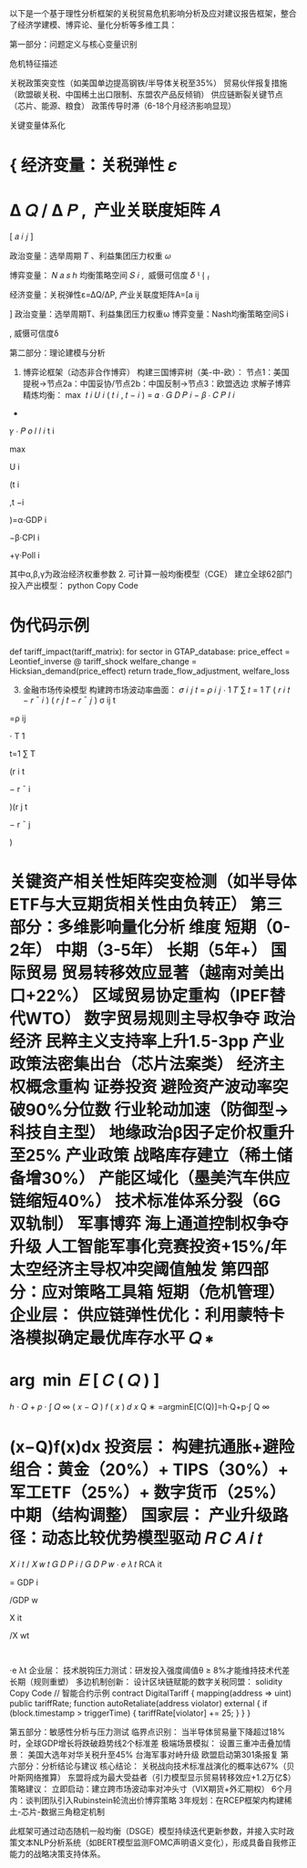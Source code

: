 以下是一个基于理性分析框架的关税贸易危机影响分析及应对建议报告框架，整合了经济学建模、博弈论、量化分析等多维工具：

第一部分：问题定义与核心变量识别‌

危机特征描述‌

关税政策突变性（如美国单边提高钢铁/半导体关税至35%）
贸易伙伴报复措施（欧盟碳关税、中国稀土出口限制、东盟农产品反倾销）
供应链断裂关键节点（芯片、能源、粮食）
政策传导时滞（6-18个月经济影响显现）

关键变量体系化‌

{
经济变量：关税弹性
𝜀
=
Δ
𝑄
/
Δ
𝑃
,
 产业关联度矩阵
𝐴
=
[
𝑎
𝑖
𝑗
]


政治变量：选举周期
𝑇
、利益集团压力权重
𝜔


博弈变量：
𝑁
𝑎
𝑠
ℎ
均衡策略空间
𝑆
𝑖
,
 威慑可信度
𝛿
⎩
⎨
⎧
	​

经济变量：关税弹性ε=ΔQ/ΔP, 产业关联度矩阵A=[a
ij
	​

]
政治变量：选举周期T、利益集团压力权重ω
博弈变量：Nash均衡策略空间S
i
	​

, 威慑可信度δ
	​

第二部分：理论建模与分析‌
1. ‌博弈论框架（动态非合作博弈）‌
构建三国博弈树（美-中-欧）：
节点1：美国提税→节点2a：中国妥协/节点2b：中国反制→节点3：欧盟选边
求解子博弈精炼均衡：
max
⁡
𝑡
𝑖
𝑈
𝑖
(
𝑡
𝑖
,
𝑡
−
𝑖
)
=
𝛼
⋅
𝐺
𝐷
𝑃
𝑖
−
𝛽
⋅
𝐶
𝑃
𝐼
𝑖
+
𝛾
⋅
𝑃
𝑜
𝑙
𝑙
𝑖
t
i
	​

max
	​

U
i
	​

(t
i
	​

,t
−i
	​

)=α⋅GDP
i
	​

−β⋅CPI
i
	​

+γ⋅Poll
i
	​

其中α,β,γ为政治经济权重参数
2. ‌可计算一般均衡模型（CGE）‌
建立全球62部门投入产出模型：
python
Copy Code
# 伪代码示例
def tariff_impact(tariff_matrix):
    for sector in GTAP_database:
        price_effect = Leontief_inverse @ tariff_shock
        welfare_change = Hicksian_demand(price_effect)
    return trade_flow_adjustment, welfare_loss

3. ‌金融市场传染模型‌
构建跨市场波动率曲面：
𝜎
𝑖
𝑗
𝑡
=
𝜌
𝑖
𝑗
⋅
1
𝑇
∑
𝑡
=
1
𝑇
(
𝑟
𝑖
𝑡
−
𝑟
ˉ
𝑖
)
(
𝑟
𝑗
𝑡
−
𝑟
ˉ
𝑗
)
σ
ij
t
	​

=ρ
ij
	​

⋅
T
1
	​

t=1
∑
T
	​

(r
i
t
	​

−
r
ˉ
i
	​

)(r
j
t
	​

−
r
ˉ
j
	​

)
	​

关键资产相关性矩阵突变检测（如半导体ETF与大豆期货相关性由负转正）
第三部分：多维影响量化分析‌
维度	短期（0-2年）	中期（3-5年）	长期（5年+）
国际贸易‌	贸易转移效应显著（越南对美出口+22%）	区域贸易协定重构（IPEF替代WTO）	数字贸易规则主导权争夺
政治经济‌	民粹主义支持率上升1.5-3pp	产业政策法密集出台（芯片法案类）	经济主权概念重构
证券投资‌	避险资产波动率突破90%分位数	行业轮动加速（防御型→科技自主型）	地缘政治β因子定价权重升至25%
产业政策‌	战略库存建立（稀土储备增30%）	产能区域化（墨美汽车供应链缩短40%）	技术标准体系分裂（6G双轨制）
军事博弈‌	海上通道控制权争夺升级	人工智能军事化竞赛投资+15%/年	太空经济主导权冲突阈值触发
第四部分：应对策略工具箱‌
短期（危机管理）‌
企业层：
供应链弹性优化：利用蒙特卡洛模拟确定最优库存水平
𝑄
∗
=
arg
⁡
min
⁡
𝐸
[
𝐶
(
𝑄
)
]
=
ℎ
⋅
𝑄
+
𝑝
⋅
∫
𝑄
∞
(
𝑥
−
𝑄
)
𝑓
(
𝑥
)
𝑑
𝑥
Q
∗
=argminE[C(Q)]=h⋅Q+p⋅∫
Q
∞
	​

(x−Q)f(x)dx
投资层：
构建抗通胀+避险组合：黄金（20%）+ TIPS（30%）+ 军工ETF（25%）+ 数字货币（25%）
中期（结构调整）‌
国家层：
产业升级路径：动态比较优势模型驱动
𝑅
𝐶
𝐴
𝑖
𝑡
=
𝑋
𝑖
𝑡
/
𝑋
𝑤
𝑡
𝐺
𝐷
𝑃
𝑖
/
𝐺
𝐷
𝑃
𝑤
⋅
𝑒
𝜆
𝑡
RCA
it
	​

=
GDP
i
	​

/GDP
w
	​

X
it
	​

/X
wt
	​

	​

⋅e
λt
企业层：
技术脱钩压力测试：研发投入强度阈值θ ≥ 8%才能维持技术代差
长期（规则重塑）‌
多边机制创新：
设计区块链赋能的数字关税同盟：
solidity
Copy Code
// 智能合约示例
contract DigitalTariff {
    mapping(address => uint) public tariffRate;
    function autoRetaliate(address violator) external {
        if (block.timestamp > triggerTime) {
            tariffRate[violator] += 25;
        }
    }
}

第五部分：敏感性分析与压力测试‌
临界点识别‌：
当半导体贸易量下降超过18%时，全球GDP增长将跌破趋势线2个标准差
极端场景模拟‌：
设置三重冲击叠加情景：
美国大选年对华关税升至45%
台海军事对峙升级
欧盟启动第301条报复
第六部分：分析结论与建议‌
核心结论‌：
关税战向技术标准战演化的概率达67%（贝叶斯网络推算）
东盟将成为最大受益者（引力模型显示贸易转移效应+1.2万亿$）
策略建议‌：
立即启动：建立跨市场波动率对冲头寸（VIX期货+外汇期权）
6个月内：谈判团队引入Rubinstein轮流出价博弈策略
3年规划：在RCEP框架内构建稀土-芯片-数据三角稳定机制

此框架可通过动态随机一般均衡（DSGE）模型持续迭代更新参数，并接入实时政策文本NLP分析系统（如BERT模型监测FOMC声明语义变化），形成具备自我修正能力的战略决策支持体系。
